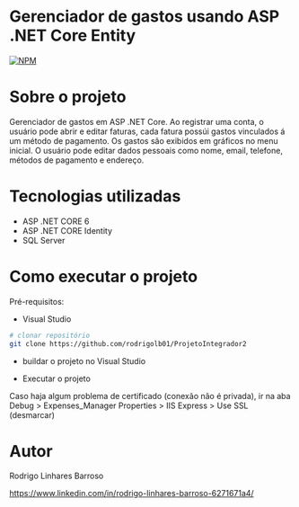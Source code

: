 # Gerenciador de gastos usando ASP .NET Core Entity 
[![NPM](https://img.shields.io/npm/l/react)](https://github.com/rodrigolb01/ProjetoIntegrador2/blob/main/LICENSE) 

# Sobre o projeto

Gerenciador de gastos em ASP .NET Core. Ao registrar uma conta, o usuário pode abrir e editar faturas, cada fatura possúi gastos vinculados á um método de pagamento. Os gastos são exibidos em gráficos no menu inicial. O usuário pode editar dados pessoais como nome, email, telefone, métodos de pagamento e endereço. 

# Tecnologias utilizadas
- ASP .NET CORE 6
- ASP .NET CORE Identity
- SQL Server

# Como executar o projeto

Pré-requisitos: 
- Visual Studio

```bash
# clonar repositório
git clone https://github.com/rodrigolb01/ProjetoIntegrador2
```

- buildar o projeto no Visual Studio

- Executar o projeto
  
Caso haja algum problema de certificado (conexão não é privada), ir na aba Debug > Expenses_Manager Properties > IIS Express > Use SSL (desmarcar)

# Autor

Rodrigo Linhares Barroso

https://www.linkedin.com/in/rodrigo-linhares-barroso-6271671a4/

